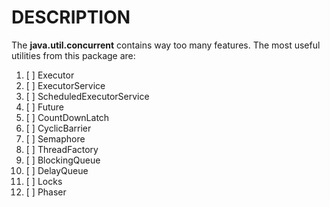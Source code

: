 # DESCRIPTION
The **java.util.concurrent** contains way too many features. The most useful utilities from this package are:

1. [ ] Executor 
2. [ ] ExecutorService
3. [ ] ScheduledExecutorService
4. [ ] Future
5. [ ] CountDownLatch 
6. [ ] CyclicBarrier
7. [ ] Semaphore
8. [ ] ThreadFactory
9. [ ] BlockingQueue
10. [ ] DelayQueue
11. [ ] Locks
12. [ ] Phaser